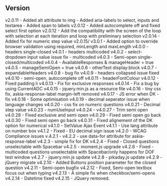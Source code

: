 Version
-------
v2.0.11 - Added alt attribute to img
    - Added aria-labels to select, inputs and textarea
    - Added span to labels
v2.0.12 - Added autocomplete off and fixed select first option
v2.0.12 - Add the compatibility with the screen of the loop with selection at each iteration and loop with preliminary selection
    v2.0.14 - Added fix for numeric step value
    v2.0.15/ v3.0.1 - Added option to override browser validation using required, minLength and maxLength
v4.0.0 - headers single-closed
  v4.0.1 - headers multicoded
  v4.0.2 - select-dropdown input value issue fix - multicoded
  v4.0.3 - Semi-open single-closed/multicoded
  v4.0.4 - AvailableResponses & manageHeader = true
  v4.0.5 - manageSemiOpen = true
  v4.0.6 - otherText display:block
  v4.0.7 - expandableHeaders
  v4.0.8 - bug fix
  v4.0.9 - headers collapsed issue fixed
  v4.0.10 - semi-open, autocomplete off
  v4.0.11 - headerFontColour
  v4.0.12 - Fixed padding li
  v4.0.13 - Fix for exclusive responses
  v4.0.14 - Fix a bug by using CurrentADC
  v4.0.15 - jquery.min.js as a resource file
  v4.0.16 - tiny css fix, askia-response-label margin-left removed
  v4.0.17 - JS error when DK - fix
  v4.0.18 - Some optimisation
  v4.0.19 - decimal seperator issue when language changes
  v4.0.20 - css fix on numeric questions
  v4.0.21 - Decimal step value
  v4.0.23 - numUseInput
  v4.0.24 -
  v4.0.27 - Trim semi open
  v4.0.28 - Fixed exclusive and semi open
  v4.0.29 - Fixed semi open go back
  v4.0.30 - Fixed semi open go back
  v4.0.31 - Fixed alignement of the DK option for numerical
v4.1.0 - SetValue Ajax Event
  v4.1.1 - Use lang attribute on number box
  v4.1.2 - Fixed - EU decimal sign issue
v4.2.0 - WCAG Compliance issues
  v.4.2.1 -
  v4.2.2 - use data-for attribute for askia-response-label
  v4.2.3 - simple fix for DK
  v4.2.4 - Fixed - Closed questions unselectable with Spacebar
  v4.2.5 - moment.js upgrade
  v4.2.6 - Fixed - multicoded questions unselectable with Spacebar/only happens for DOF test window
  v4.2.7 - jquery.min.js update
  v4.2.8 - pikaday.js update
  v4.2.9 - jQuery migrate
  v4.2.10 - Added Buttons position parameter for the closed question
  v4.2.11 - Semi-open bugfix
  v4.2.12 - Fixed, Semi-open textbox focus out when typing
  v4.2.13 - A simple fix when checkbox/semi-opens
  v4.2.14 - Datetime fixed
  v4.2.15 - JQuery removed.